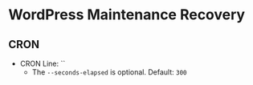 # WordPress Maintenance Recovery



## CRON

- CRON Line: ``
  - The `--seconds-elapsed` is optional. Default: `300`
